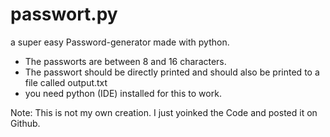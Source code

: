 # passwort.py
a super easy Password-generator made with python.

- The passworts are between 8 and 16 characters.
- The passwort should be directly printed and should also be printed to a file called output.txt
- you need python (IDE) installed for this to work.



Note: This is not my own creation. I just yoinked the Code and posted it on Github.
